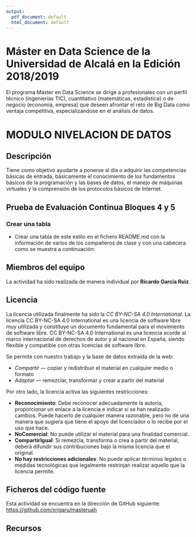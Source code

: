 ```yaml
---
output:
  pdf_document: default
  html_document: default
---
```

# Máster en Data Science de la Universidad de Alcalá en la Edición 2018/2019 

El programa Máster en Data Science se dirige a profesionales con un perfil técnico (ingenierías TIC), cuantitativo (matemáticas, estadística) o de negocio (economía, empresa) que deseen afrontar el reto de Big Data como ventaja competitiva, especializándose en el análisis de datos.

# MODULO NIVELACION DE DATOS

## Descripción

Tiene como objetivo ayudarte a ponerse al día o adquirir las competencias básicas de entrada, básicamente el conocimiento de los fundamentos básicos de la programación y las bases de datos, el manejo de máquinas virtuales y la comprensión de los protocolos básicos de Internet. 

## Prueba de Evaluación Continua Bloques 4 y 5

### Crear una tabla
* Crear una tabla de este estilo en el fichero README.md con la información de varios de los compañeros de clase y con una cabecera como se muestra a continuación:



## Miembros del equipo

La actividad ha sido realizada de manera individual por **Ricardo García Ruiz**.

## Licencia

La licencia utilizada finalmente ha sido la _CC BY-NC-SA 4.0 International_.
La licencia CC BY-NC-SA 4.0 International es una licencia de software libre muy utilizada y constituye un documento fundamental para el movimiento de software libre.
CC BY-NC-SA 4.0 International es una licencia acorde al marco internacional de derechos de autor y al nacional en España, siendo flexible y compatible con otras licencias de software libre.

Se permite con nuestro trabajo y la base de datos extraída de la web:  

* *Compartir* — copiar y redistribuir el material en cualquier medio o formato
* *Adaptar* — remezclar, transformar y crear a partir del material

Por otro lado, la licencia activa las siguientes restricciones:  

* **Reconocimiento**: Debe reconocer adecuadamente la autoría, proporcionar un enlace a la licencia e indicar si se han realizado cambios. Puede hacerlo de cualquier manera razonable, pero no de una manera que sugiera que tiene el apoyo del licenciador o lo recibe por el uso que hace.
* **NoComercial**: No puede utilizar el material para una finalidad comercial.
* **CompartirIgual**: Si remezcla, transforma o crea a partir del material, deberá difundir sus contribuciones bajo la misma licencia que el original.
* **No hay restricciones adicionales**: No puede aplicar términos legales o medidas tecnológicas que legalmente restrinjan realizar aquello que la licencia permite.

## Ficheros del código fuente

Esta actividad se encuentra en la dirección de GitHub siguiente: https://github.com/xrigaru/masteruah  

## Recursos

